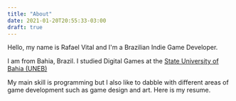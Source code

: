 ```yaml
---
title: "About"
date: 2021-01-20T20:55:33-03:00
draft: true
---
```

Hello, my name is Rafael Vital and I'm a Brazilian Indie Game Developer. 

I am from Bahia, Brazil. I studied Digital Games at the [State University of Bahia (UNEB)](https://portal.uneb.br/)

My main skill is programming but I also like to dabble with different areas of game development such as game design and art. Here is my resume.

